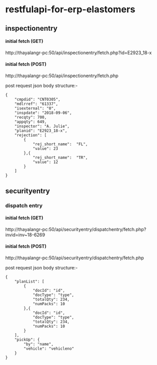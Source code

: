 # restfulapi-for-erp-elastomers

## inspectionentry

#### initial fetch (GET)

http://thayalangr-pc:50/api/inspectionentry/fetch.php?id=E2923_18-x

#### initial fetch (POST)

http://thayalangr-pc:50/api/inspectionentry/fetch.php

post request json body structure:-

```
{
    "cmpdid": "CNT0305",
    "mdlrref": "61337",
    "isexternal": "0",
    "inspdate": "2018-09-06",
    "recqty": 700,
    "appqty": 649,
    "inspector": "A. Julie",
    "planid": "E2923_18-x",
    "rejection": [
        {
            "rej_short_name":  "FL",
            "value": 23
        },{
            "rej_short_name":  "TR",
            "value": 12
        }
    ]
}

```

## securityentry

### dispatch entry

#### initial fetch (GET)

http://thayalangr-pc:50/api/securityentry/dispatchentry/fetch.php?invid=inv~18-6269

#### initial fetch (POST)

http://thayalangr-pc:50/api/securityentry/dispatchentry/fetch.php

post request json body structure:-

```
{
    "planList": [
        {
            "docId": "id",
            "docType": "type",
            "totalQty": 234,
            "numPacks": 10
        },{
            "docId": "id",
            "docType": "type",
            "totalQty": 234,
            "numPacks": 10
        }
    ],
    "pickUp": {
        "by": "name",
        "vehicle": "vehicleno"
    }
}

```
